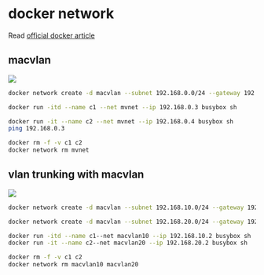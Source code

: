 # docker network
Read [official docker article](https://success.docker.com/article/networking)

## macvlan

![](https://success.docker.com/api/images/.%2Frefarch%2Fnetworking%2Fimages%2Fmacvlanarch.png)

```bash
docker network create -d macvlan --subnet 192.168.0.0/24 --gateway 192.168.0.1 -o parent=eth0 mvnet

docker run -itd --name c1 --net mvnet --ip 192.168.0.3 busybox sh

docker run -it --name c2 --net mvnet --ip 192.168.0.4 busybox sh
ping 192.168.0.3

docker rm -f -v c1 c2
docker network rm mvnet
```

## vlan trunking with macvlan

![](https://success.docker.com/api/images/.%2Frefarch%2Fnetworking%2Fimages%2Ftrunk-macvlan.png)

```bash
docker network create -d macvlan --subnet 192.168.10.0/24 --gateway 192.168.10.1 -o parent=eth0.10 macvlan10

docker network create -d macvlan --subnet 192.168.20.0/24 --gateway 192.168.20.1 -o parent=eth0.20 macvlan20

docker run -itd --name c1--net macvlan10 --ip 192.168.10.2 busybox sh
docker run -it --name c2--net macvlan20 --ip 192.168.20.2 busybox sh

docker rm -f -v c1 c2
docker network rm macvlan10 macvlan20
```
